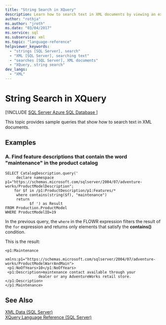 ```yaml
---
title: "String Search in XQuery"
description: Learn how to search text in XML documents by viewing an example of string search in XQuery.
author: "rothja"
ms.author: "jroth"
ms.date: "03/04/2017"
ms.service: sql
ms.subservice: xml
ms.topic: "language-reference"
helpviewer_keywords:
  - "strings [SQL Server], search"
  - "XML [SQL Server], searching text"
  - "searches [SQL Server], XML documents"
  - "XQuery, string search"
dev_langs:
  - "XML"
---
```

# String Search in XQuery
[!INCLUDE [SQL Server Azure SQL Database ](../includes/applies-to-version/sqlserver.md)]

  This topic provides sample queries that show how to search text in XML documents.  
  
## Examples  
  
### A. Find feature descriptions that contain the word "maintenance" in the product catalog  
  
```  
SELECT CatalogDescription.query('  
     declare namespace p1="https://schemas.microsoft.com/sqlserver/2004/07/adventure-works/ProductModelDescription";  
    for $f in /p1:ProductDescription/p1:Features/*  
     where contains(string($f), "maintenance")  
     return  
           $f ') as Result  
FROM Production.ProductModel  
WHERE ProductModelID=19  
```  
  
 In the previous query, the `where` in the FLOWR expression filters the result of the `for` expression and returns only elements that satisfy the **contains()** condition.  
  
 This is the result:  
  
```  
<p1:Maintenance     
      xmlns:p1="https://schemas.microsoft.com/sqlserver/2004/07/adventure-works/ProductModelWarrAndMain">  
 <p1:NoOfYears>10</p1:NoOfYears>  
 <p1:Description>maintenance contact available through your   
               dealer or any AdventureWorks retail store.</p1:Description>  
</p1:Maintenance>  
```  
  
## See Also  
 [XML Data &#40;SQL Server&#41;](../relational-databases/xml/xml-data-sql-server.md)   
 [XQuery Language Reference &#40;SQL Server&#41;](../xquery/xquery-language-reference-sql-server.md)  
  
  
